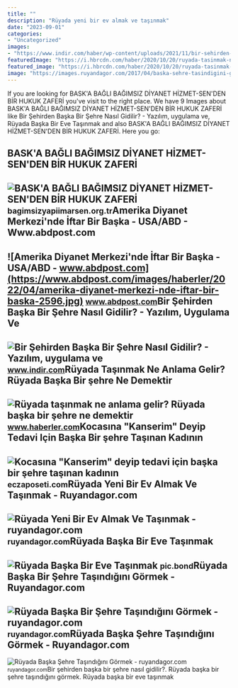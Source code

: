 ```yaml
---
title: ""
description: "Rüyada yeni bir ev almak ve taşınmak"
date: "2023-09-01"
categories:
- "Uncategorized"
images:
- "https://www.indir.com/haber/wp-content/uploads/2021/11/bir-sehirden-baska-bir-sehre-nasil-gidilir-.jpg"
featuredImage: "https://i.hbrcdn.com/haber/2020/10/20/ruyada-tasinmak-ne-anlama-gelir-ruyada-baska-bir-13680357_4592_m.jpg"
featured_image: "https://i.hbrcdn.com/haber/2020/10/20/ruyada-tasinmak-ne-anlama-gelir-ruyada-baska-bir-13680357_4592_m.jpg"
image: "https://images.ruyandagor.com/2017/04/baska-sehre-tasindigini-gormek-1630.jpg"
---
```


If you are looking for BASK'A BAĞLI BAĞIMSIZ DİYANET HİZMET-SEN'DEN BİR HUKUK ZAFERİ you've visit to the right place. We have 9 Images about BASK'A BAĞLI BAĞIMSIZ DİYANET HİZMET-SEN'DEN BİR HUKUK ZAFERİ like Bir Şehirden Başka Bir Şehre Nasıl Gidilir? - Yazılım, uygulama ve, Rüyada Başka Bir Eve Taşınmak and also BASK'A BAĞLI BAĞIMSIZ DİYANET HİZMET-SEN'DEN BİR HUKUK ZAFERİ. Here you go:

BASK'A BAĞLI BAĞIMSIZ DİYANET HİZMET-SEN'DEN BİR HUKUK ZAFERİ
-------------------------------------------------------------

 ![BASK'A BAĞLI BAĞIMSIZ DİYANET HİZMET-SEN'DEN BİR HUKUK ZAFERİ](https://bagimsizyapiimarsen.org.tr/images/news/2014-09-01-baska-bagli-bagimsiz-diyanet-hizmet-senden-bir-hukuk-zaferi-daha.jpg) <small>bagimsizyapiimarsen.org.tr</small>Amerika Diyanet Merkezi'nde İftar Bir Başka - USA/ABD - Www.abdpost.com
-----------------------------------------------------------------------

 ![Amerika Diyanet Merkezi'nde İftar Bir Başka - USA/ABD - www.abdpost.com](https://www.abdpost.com/images/haberler/2022/04/amerika-diyanet-merkezi-nde-iftar-bir-baska-2596.jpg) <small>www.abdpost.com</small>Bir Şehirden Başka Bir Şehre Nasıl Gidilir? - Yazılım, Uygulama Ve
------------------------------------------------------------------

 ![Bir Şehirden Başka Bir Şehre Nasıl Gidilir? - Yazılım, uygulama ve](https://www.indir.com/haber/wp-content/uploads/2021/11/bir-sehirden-baska-bir-sehre-nasil-gidilir-.jpg) <small>www.indir.com</small>Rüyada Taşınmak Ne Anlama Gelir? Rüyada Başka Bir şehre Ne Demektir
-------------------------------------------------------------------

 ![Rüyada taşınmak ne anlama gelir? Rüyada başka bir şehre ne demektir](https://i.hbrcdn.com/haber/2020/10/20/ruyada-tasinmak-ne-anlama-gelir-ruyada-baska-bir-13680357_4592_m.jpg) <small>www.haberler.com</small>Kocasına "Kanserim" Deyip Tedavi Için Başka Bir şehre Taşınan Kadının
---------------------------------------------------------------------

 ![Kocasına "Kanserim" deyip tedavi için başka bir şehre taşınan kadının](https://eczaposeti.com/uploads/blog/kocasina-kanserim-deyip-tedavi-icin-baska-bir-sehre-tasinan-kadinin-yillarca-baska-bir-adamla-yasadigi-ortaya-cikti.jpg) <small>eczaposeti.com</small>Rüyada Yeni Bir Ev Almak Ve Taşınmak - Ruyandagor.com
-----------------------------------------------------

 ![Rüyada Yeni Bir Ev Almak Ve Taşınmak - ruyandagor.com](https://images.ruyandagor.com/2017/04/baska-sehre-tasinmak-2259.jpg) <small>ruyandagor.com</small>Rüyada Başka Bir Eve Taşınmak
-----------------------------

 ![Rüyada Başka Bir Eve Taşınmak](https://i2.wp.com/images.ruyandagor.com/2017/04/baska-eve-tasinmak-1346.jpg) <small>pic.bond</small>Rüyada Başka Bir Şehre Taşındığını Görmek - Ruyandagor.com
----------------------------------------------------------

 ![Rüyada Başka Bir Şehre Taşındığını Görmek - ruyandagor.com](https://images.ruyandagor.com/2017/04/baska-bir-sehre-tasindigini-gormek-1610.jpg) <small>ruyandagor.com</small>Rüyada Başka Şehre Taşındığını Görmek - Ruyandagor.com
------------------------------------------------------

 ![Rüyada Başka Şehre Taşındığını Görmek - ruyandagor.com](https://images.ruyandagor.com/2017/04/baska-sehre-tasindigini-gormek-1630.jpg) <small>ruyandagor.com</small>Bir şehirden başka bir şehre nasıl gidilir?. Rüyada başka bir şehre taşındığını görmek. Rüyada başka bir eve taşınmak
